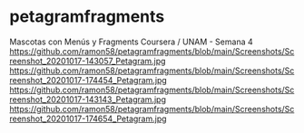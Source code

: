 # petagramfragments
Mascotas con Menús y Fragments Coursera / UNAM - Semana 4
https://github.com/ramon58/petagramfragments/blob/main/Screenshots/Screenshot_20201017-143057_Petagram.jpg
https://github.com/ramon58/petagramfragments/blob/main/Screenshots/Screenshot_20201017-174454_Petagram.jpg
https://github.com/ramon58/petagramfragments/blob/main/Screenshots/Screenshot_20201017-143143_Petagram.jpg
https://github.com/ramon58/petagramfragments/blob/main/Screenshots/Screenshot_20201017-174654_Petagram.jpg
